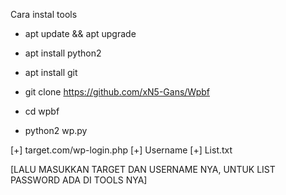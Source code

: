 Cara instal tools 

- apt update && apt upgrade

- apt install python2

- apt install git

- git clone https://github.com/xN5-Gans/Wpbf

- cd wpbf

- python2 wp.py

[+] target.com/wp-login.php
[+] Username
[+] List.txt




[LALU MASUKKAN TARGET DAN USERNAME NYA, UNTUK LIST PASSWORD ADA DI TOOLS NYA]
